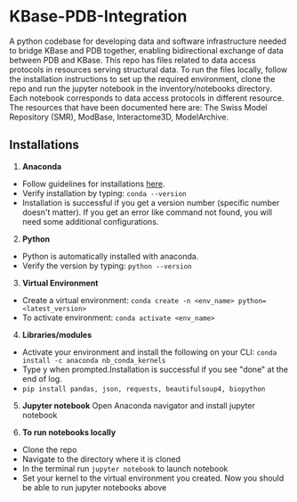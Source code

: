 # KBase-PDB-Integration

A python codebase for developing data and software infrastructure needed to bridge KBase and PDB together, enabling bidirectional exchange of data between PDB and KBase. This repo has files related to data access protocols in resources serving structural data. To run the files locally, follow the installation instructions to set up the required environment, clone the repo and run the jupyter notebook in the inventory/notebooks directory. Each notebook corresponds to data access protocols in different resource. The resources that have been documented here are: The Swiss Model Repository (SMR), ModBase, Interactome3D, ModelArchive. 

## Installations

1. **Anaconda**
- Follow guidelines for installations [here](https://www.anaconda.com/products/individual).
- Verify installation by typing: `conda --version`
- Installation is successful if you get a version number (specific number doesn't matter). If you get an error like command not found, you will need some additional configurations.

2. **Python**
- Python is automatically installed with anaconda.
- Verify the version by typing: `python --version`

3. **Virtual Environment**
- Create a virtual environment: `conda create -n <env_name> python=<latest_version>`
- To activate environment: `conda activate <env_name>`

4. **Libraries/modules**
- Activate your environment and install the following on your CLI: `conda install -c anaconda nb_conda_kernels`
- Type y when prompted.Installation is successful if you see "done" at the end of log.
- `pip install pandas, json, requests, beautifulsoup4, biopython`

5. **Jupyter notebook**
Open Anaconda navigator and install jupyter notebook 

6. **To run notebooks locally**
- Clone the repo
- Navigate to the directory where it is cloned
- In the terminal run `jupyter notebook` to launch notebook
- Set your kernel to the virtual environment you created. Now you should be able to run jupyter notebooks above

